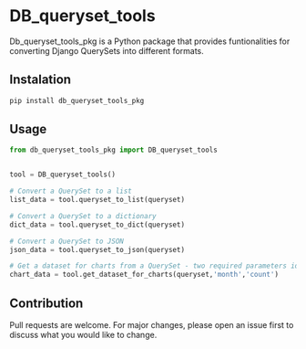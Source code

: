# DB_queryset_tools

Db_queryset_tools_pkg is a Python package that provides funtionalities for converting Django QuerySets into different formats. 

## Instalation

```sh
pip install db_queryset_tools_pkg
```

## Usage

```py
from db_queryset_tools_pkg import DB_queryset_tools


tool = DB_queryset_tools()

# Convert a QuerySet to a list
list_data = tool.queryset_to_list(queryset)

# Convert a QuerySet to a dictionary
dict_data = tool.queryset_to_dict(queryset)

# Convert a QuerySet to JSON
json_data = tool.queryset_to_json(queryset)

# Get a dataset for charts from a QuerySet - two required parameters identifier_x & identifier_y according to your chart requirment
chart_data = tool.get_dataset_for_charts(queryset,'month','count')
```

## Contribution
Pull requests are welcome. For major changes, please open an issue first to discuss what you would like to change.